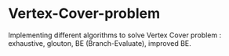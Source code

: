 # Vertex-Cover-problem
Implementing different algorithms to solve Vertex Cover problem : exhaustive, glouton, BE (Branch-Evaluate), improved BE. 
